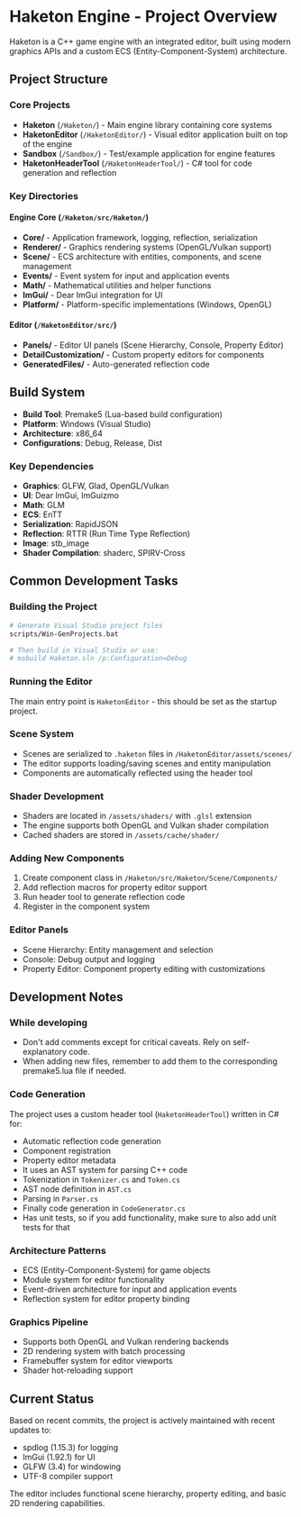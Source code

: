 # Haketon Engine - Project Overview

Haketon is a C++ game engine with an integrated editor, built using modern graphics APIs and a custom ECS (Entity-Component-System) architecture.

## Project Structure

### Core Projects
- **Haketon** (`/Haketon/`) - Main engine library containing core systems
- **HaketonEditor** (`/HaketonEditor/`) - Visual editor application built on top of the engine
- **Sandbox** (`/Sandbox/`) - Test/example application for engine features
- **HaketonHeaderTool** (`/HaketonHeaderTool/`) - C# tool for code generation and reflection

### Key Directories

#### Engine Core (`/Haketon/src/Haketon/`)
- **Core/** - Application framework, logging, reflection, serialization
- **Renderer/** - Graphics rendering systems (OpenGL/Vulkan support)
- **Scene/** - ECS architecture with entities, components, and scene management
- **Events/** - Event system for input and application events
- **Math/** - Mathematical utilities and helper functions
- **ImGui/** - Dear ImGui integration for UI
- **Platform/** - Platform-specific implementations (Windows, OpenGL)

#### Editor (`/HaketonEditor/src/`)
- **Panels/** - Editor UI panels (Scene Hierarchy, Console, Property Editor)
- **DetailCustomization/** - Custom property editors for components
- **GeneratedFiles/** - Auto-generated reflection code

## Build System

- **Build Tool**: Premake5 (Lua-based build configuration)
- **Platform**: Windows (Visual Studio)
- **Architecture**: x86_64
- **Configurations**: Debug, Release, Dist

### Key Dependencies
- **Graphics**: GLFW, Glad, OpenGL/Vulkan
- **UI**: Dear ImGui, ImGuizmo
- **Math**: GLM
- **ECS**: EnTT
- **Serialization**: RapidJSON
- **Reflection**: RTTR (Run Time Type Reflection)
- **Image**: stb_image
- **Shader Compilation**: shaderc, SPIRV-Cross

## Common Development Tasks

### Building the Project
```bash
# Generate Visual Studio project files
scripts/Win-GenProjects.bat

# Then build in Visual Studio or use:
# msbuild Haketon.sln /p:Configuration=Debug
```

### Running the Editor
The main entry point is `HaketonEditor` - this should be set as the startup project.

### Scene System
- Scenes are serialized to `.haketon` files in `/HaketonEditor/assets/scenes/`
- The editor supports loading/saving scenes and entity manipulation
- Components are automatically reflected using the header tool

### Shader Development
- Shaders are located in `/assets/shaders/` with `.glsl` extension
- The engine supports both OpenGL and Vulkan shader compilation
- Cached shaders are stored in `/assets/cache/shader/`

### Adding New Components
1. Create component class in `/Haketon/src/Haketon/Scene/Components/`
2. Add reflection macros for property editor support
3. Run header tool to generate reflection code
4. Register in the component system

### Editor Panels
- Scene Hierarchy: Entity management and selection
- Console: Debug output and logging
- Property Editor: Component property editing with customizations

## Development Notes

### While developing
- Don't add comments except for critical caveats. Rely on self-explanatory code.
- When adding new files, remember to add them to the corresponding premake5.lua file if needed.

### Code Generation
The project uses a custom header tool (`HaketonHeaderTool`) written in C# for:
- Automatic reflection code generation
- Component registration
- Property editor metadata
- It uses an AST system for parsing C++ code
- Tokenization in `Tokenizer.cs` and `Token.cs`
- AST node definition in `AST.cs`
- Parsing in `Parser.cs`
- Finally code generation in `CodeGenerator.cs`
- Has unit tests, so if you add functionality, make sure to also add unit tests for that

### Architecture Patterns
- ECS (Entity-Component-System) for game objects
- Module system for editor functionality
- Event-driven architecture for input and application events
- Reflection system for editor property binding

### Graphics Pipeline
- Supports both OpenGL and Vulkan rendering backends
- 2D rendering system with batch processing
- Framebuffer system for editor viewports
- Shader hot-reloading support

## Current Status
Based on recent commits, the project is actively maintained with recent updates to:
- spdlog (1.15.3) for logging
- ImGui (1.92.1) for UI
- GLFW (3.4) for windowing
- UTF-8 compiler support

The editor includes functional scene hierarchy, property editing, and basic 2D rendering capabilities.